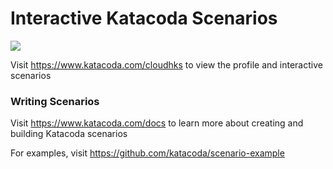 # Interactive Katacoda Scenarios

[![](http://shields.katacoda.com/katacoda/cloudhks/count.svg)](https://www.katacoda.com/cloudhks "Get your profile on Katacoda.com")

Visit https://www.katacoda.com/cloudhks to view the profile and interactive scenarios

### Writing Scenarios
Visit https://www.katacoda.com/docs to learn more about creating and building Katacoda scenarios

For examples, visit https://github.com/katacoda/scenario-example
